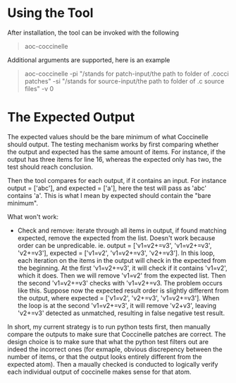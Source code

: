 # Using the Tool
After installation, the tool can be invoked with the following
> aoc-coccinelle

Additional arguments are supported, here is an example

> aoc-coccinelle 
    -pi "/stands for patch-input/the path to folder of .cocci patches"
    -si "/stands for source-input/the path to folder of .c source files"
    -v 0

# The Expected Output
The expected values should be the bare minimum of what Coccinelle should output. The testing mechanism works by first comparing whether the output and expected has the same amount of items. For instance, if the output has three items for line 16, whereas the expected only has two, the test should reach conclusion. 

Then the tool compares for each output, if it contains an input. For instance output = ['abc'], and expected = ['a'], here the test will pass as 'abc' contains 'a'. This is what I mean by expected should contain the "bare minimum". 

What won't work:
 - Check and remove: iterate through all items in output, if found matching expected, remove the expected from the list. Doesn't work because order can be unpredicable. ie. output = ['v1=v2+=v3', 'v1=v2+=v3', 'v2+=v3'], expected = ['v1=v2', 'v1=v2+=v3', 'v2+=v3']. In this loop, each iteration on the items in the output will check in the expected from the beginning. At the first 'v1=v2+=v3', it will check if it contains 'v1=v2', which it does. Then we will remove 'v1=v2' from the expected list. Then the second 'v1=v2+=v3' checks with 'v1=v2+=v3. The problem occurs like this. Suppose now the expected result order is slightly different from the output, where expected = ['v1=v2', 'v2+=v3', 'v1=v2+=v3']. When the loop is at the second 'v1=v2+=v3', it will remove 'v2+v3', leaving 'v2+=v3' detected as unmatched, resulting in false negative test result.

 In short, my current strategy is to run python tests first, then manually compare the outputs to make sure that Coccinelle patches are correct. The design choice is to make sure that what the python test filters out are indeed the incorrect ones (for exmaple, obvious discrepency between the number of items, or that the output looks entirely different from the expected atom). Then a maually checked is conducted to logically verify each individual output of coccinelle makes sense for that atom.

